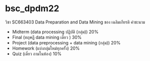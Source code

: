 # bsc_dpdm22
วิชา SC663403 Data Preparation and Data Mining ของ เฉลิมเกียรติ คำชะนาม

- Midterm (data processing ปฏิบัติ (กลุ่ม))  20%
- Final   (ทฤษฏี data mining เดี่ยว )  30%
- Project (data preprocessing + data mining (กลุ่ม))  20%
- Homework (แบ่งกลุ่มใหม่ทุกครั้ง)  20% 
- Quiz  (เดี่ยว ถามในห้อง)    10%
